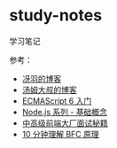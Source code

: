 # study-notes
学习笔记  

参考：
* [冴羽的博客](https://github.com/mqyqingfeng/Blog)
* [汤姆大叔的博客](https://www.cnblogs.com/TomXu/archive/2011/12/15/2288411.html)
* [ECMAScript 6 入门](http://es6.ruanyifeng.com/)
* [Node.js 系列 - 基础概念](https://juejin.im/post/5bc286046fb9a05d36350257)
* [中高级前端大厂面试秘籍](https://juejin.im/post/5c64d15d6fb9a049d37f9c20)
* [10 分钟理解 BFC 原理](https://zhuanlan.zhihu.com/p/25321647)

